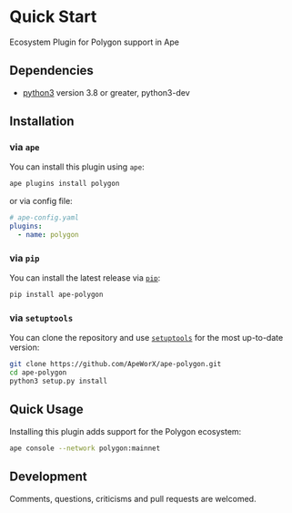 # Quick Start

Ecosystem Plugin for Polygon support in Ape

## Dependencies

- [python3](https://www.python.org/downloads) version 3.8 or greater, python3-dev

## Installation

### via `ape`

You can install this plugin using `ape`:

```bash
ape plugins install polygon
```

or via config file:

```yaml
# ape-config.yaml
plugins:
  - name: polygon
```

### via `pip`

You can install the latest release via [`pip`](https://pypi.org/project/pip/):

```bash
pip install ape-polygon
```

### via `setuptools`

You can clone the repository and use [`setuptools`](https://github.com/pypa/setuptools) for the most up-to-date version:

```bash
git clone https://github.com/ApeWorX/ape-polygon.git
cd ape-polygon
python3 setup.py install
```

## Quick Usage

Installing this plugin adds support for the Polygon ecosystem:

```bash
ape console --network polygon:mainnet
```

## Development

Comments, questions, criticisms and pull requests are welcomed.
